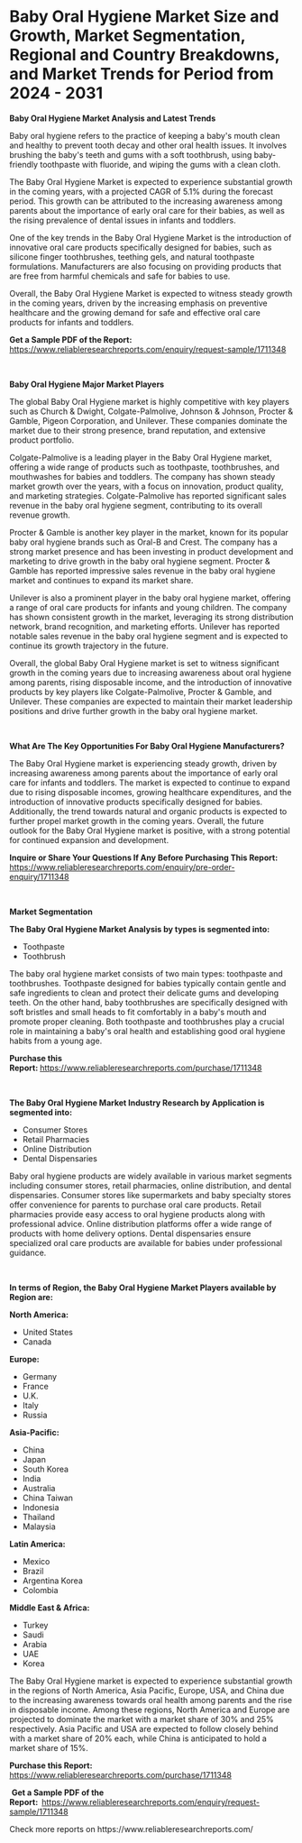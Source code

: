 <p><h1>Baby Oral Hygiene Market Size and Growth, Market Segmentation, Regional and Country Breakdowns, and Market Trends for Period from 2024 -  2031</h1></p><p><strong>Baby Oral Hygiene Market Analysis and Latest Trends</strong></p>
<p><p>Baby oral hygiene refers to the practice of keeping a baby's mouth clean and healthy to prevent tooth decay and other oral health issues. It involves brushing the baby's teeth and gums with a soft toothbrush, using baby-friendly toothpaste with fluoride, and wiping the gums with a clean cloth.</p><p>The Baby Oral Hygiene Market is expected to experience substantial growth in the coming years, with a projected CAGR of 5.1% during the forecast period. This growth can be attributed to the increasing awareness among parents about the importance of early oral care for their babies, as well as the rising prevalence of dental issues in infants and toddlers.</p><p>One of the key trends in the Baby Oral Hygiene Market is the introduction of innovative oral care products specifically designed for babies, such as silicone finger toothbrushes, teething gels, and natural toothpaste formulations. Manufacturers are also focusing on providing products that are free from harmful chemicals and safe for babies to use.</p><p>Overall, the Baby Oral Hygiene Market is expected to witness steady growth in the coming years, driven by the increasing emphasis on preventive healthcare and the growing demand for safe and effective oral care products for infants and toddlers.</p></p>
<p><strong>Get a Sample PDF of the Report:&nbsp;</strong> <a href="https://www.reliableresearchreports.com/enquiry/request-sample/1711348">https://www.reliableresearchreports.com/enquiry/request-sample/1711348</a></p>
<p>&nbsp;</p>
<p><strong>Baby Oral Hygiene Major Market Players</strong></p>
<p><p>The global Baby Oral Hygiene market is highly competitive with key players such as Church & Dwight, Colgate-Palmolive, Johnson & Johnson, Procter & Gamble, Pigeon Corporation, and Unilever. These companies dominate the market due to their strong presence, brand reputation, and extensive product portfolio.</p><p>Colgate-Palmolive is a leading player in the Baby Oral Hygiene market, offering a wide range of products such as toothpaste, toothbrushes, and mouthwashes for babies and toddlers. The company has shown steady market growth over the years, with a focus on innovation, product quality, and marketing strategies. Colgate-Palmolive has reported significant sales revenue in the baby oral hygiene segment, contributing to its overall revenue growth.</p><p>Procter & Gamble is another key player in the market, known for its popular baby oral hygiene brands such as Oral-B and Crest. The company has a strong market presence and has been investing in product development and marketing to drive growth in the baby oral hygiene segment. Procter & Gamble has reported impressive sales revenue in the baby oral hygiene market and continues to expand its market share.</p><p>Unilever is also a prominent player in the baby oral hygiene market, offering a range of oral care products for infants and young children. The company has shown consistent growth in the market, leveraging its strong distribution network, brand recognition, and marketing efforts. Unilever has reported notable sales revenue in the baby oral hygiene segment and is expected to continue its growth trajectory in the future.</p><p>Overall, the global Baby Oral Hygiene market is set to witness significant growth in the coming years due to increasing awareness about oral hygiene among parents, rising disposable income, and the introduction of innovative products by key players like Colgate-Palmolive, Procter & Gamble, and Unilever. These companies are expected to maintain their market leadership positions and drive further growth in the baby oral hygiene market.</p></p>
<p>&nbsp;</p>
<p><strong>What Are The Key Opportunities For Baby Oral Hygiene Manufacturers?</strong></p>
<p><p>The Baby Oral Hygiene market is experiencing steady growth, driven by increasing awareness among parents about the importance of early oral care for infants and toddlers. The market is expected to continue to expand due to rising disposable incomes, growing healthcare expenditures, and the introduction of innovative products specifically designed for babies. Additionally, the trend towards natural and organic products is expected to further propel market growth in the coming years. Overall, the future outlook for the Baby Oral Hygiene market is positive, with a strong potential for continued expansion and development.</p></p>
<p><strong>Inquire or Share Your Questions If Any Before Purchasing This Report:</strong> <a href="https://www.reliableresearchreports.com/enquiry/pre-order-enquiry/1711348">https://www.reliableresearchreports.com/enquiry/pre-order-enquiry/1711348</a></p>
<p>&nbsp;</p>
<p><strong>Market Segmentation</strong></p>
<p><strong>The Baby Oral Hygiene Market Analysis by types is segmented into:</strong></p>
<p><ul><li>Toothpaste</li><li>Toothbrush</li></ul></p>
<p><p>The baby oral hygiene market consists of two main types: toothpaste and toothbrushes. Toothpaste designed for babies typically contain gentle and safe ingredients to clean and protect their delicate gums and developing teeth. On the other hand, baby toothbrushes are specifically designed with soft bristles and small heads to fit comfortably in a baby's mouth and promote proper cleaning. Both toothpaste and toothbrushes play a crucial role in maintaining a baby's oral health and establishing good oral hygiene habits from a young age.</p></p>
<p><strong>Purchase this Report:&nbsp;</strong><a href="https://www.reliableresearchreports.com/purchase/1711348">https://www.reliableresearchreports.com/purchase/1711348</a></p>
<p>&nbsp;</p>
<p><strong>The Baby Oral Hygiene Market Industry Research by Application is segmented into:</strong></p>
<p><ul><li>Consumer Stores</li><li>Retail Pharmacies</li><li>Online Distribution</li><li>Dental Dispensaries</li></ul></p>
<p><p>Baby oral hygiene products are widely available in various market segments including consumer stores, retail pharmacies, online distribution, and dental dispensaries. Consumer stores like supermarkets and baby specialty stores offer convenience for parents to purchase oral care products. Retail pharmacies provide easy access to oral hygiene products along with professional advice. Online distribution platforms offer a wide range of products with home delivery options. Dental dispensaries ensure specialized oral care products are available for babies under professional guidance.</p></p>
<p>&nbsp;</p>
<p><strong>In terms of Region, the Baby Oral Hygiene Market Players available by Region are:</strong></p>
<p>
    <p> <strong> North America: </strong>
        <ul>
            <li>United States</li>
            <li>Canada</li>
        </ul>
        </p> 
    <p> <strong> Europe: </strong>
        <ul>
            <li>Germany</li>
            <li>France</li>
            <li>U.K.</li>
            <li>Italy</li>
            <li>Russia</li>
        </ul>
        </p> 
    <p> <strong> Asia-Pacific: </strong>
        <ul>
            <li>China</li>
            <li>Japan</li>
            <li>South Korea</li>
            <li>India</li>
            <li>Australia</li>
            <li>China Taiwan</li>
            <li>Indonesia</li>
            <li>Thailand</li>
            <li>Malaysia</li>
        </ul>
        </p> 
    <p> <strong> Latin America: </strong>
        <ul>
            <li>Mexico</li>
            <li>Brazil</li>
            <li>Argentina Korea</li>
            <li>Colombia</li>
        </ul>
        </p> 
    <p> <strong> Middle East & Africa: </strong>
        <ul>
            <li>Turkey</li>
            <li>Saudi</li>
            <li>Arabia</li>
            <li>UAE</li>
            <li>Korea</li>
        </ul>
    </p>
    </p>
<p><p>The Baby Oral Hygiene market is expected to experience substantial growth in the regions of North America, Asia Pacific, Europe, USA, and China due to the increasing awareness towards oral health among parents and the rise in disposable income. Among these regions, North America and Europe are projected to dominate the market with a market share of 30% and 25% respectively. Asia Pacific and USA are expected to follow closely behind with a market share of 20% each, while China is anticipated to hold a market share of 15%.</p></p>
<p><strong>Purchase this Report: </strong><a href="https://www.reliableresearchreports.com/purchase/1711348">https://www.reliableresearchreports.com/purchase/1711348</a></p>
<p>&nbsp;<strong>Get a Sample PDF of the Report:&nbsp;&nbsp;</strong><a href="https://www.reliableresearchreports.com/enquiry/request-sample/1711348">https://www.reliableresearchreports.com/enquiry/request-sample/1711348</a></p>
<p><strong></strong></p>
<p>Check more reports on https://www.reliableresearchreports.com/</p>